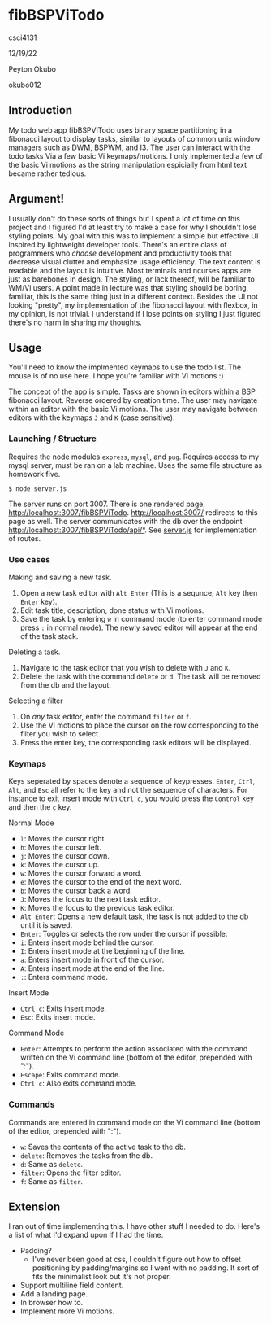 # fibBSPViTodo

csci4131

12/19/22

Peyton Okubo

okubo012

## Introduction
My todo web app fibBSPViTodo uses binary space partitioning in a fibonacci layout to display tasks, similar to layouts of common unix window managers such as DWM, BSPWM, and I3. The user can interact with the todo tasks Via a few basic Vi keymaps/motions. I only implemented a few of the basic Vi motions as the string manipulation espicially from html text became rather tedious.


## Argument!
I usually don't do these sorts of things but I spent a lot of time on this project and I figured I'd at least try to make a case for why I shouldn't lose styling points. My goal with this was to implement a simple but effective UI inspired by lightweight developer tools. There's an entire class of programmers who *choose* development and productivity tools that decrease visual clutter and emphasize usage efficiency. The text content is readable and the layout is intuitive. Most terminals and ncurses apps are just as barebones in design. The styling, or lack thereof, will be familiar to WM/Vi users. A point made in lecture was that styling should be boring, familiar, this is the same thing just in a different context. Besides the UI not looking "pretty", my implementation of the fibonacci layout with flexbox, in my opinion, is not trivial. I understand if I lose points on styling I just figured there's no harm in sharing my thoughts.


## Usage
You'll need to know the implmented keymaps to use the todo list. The mouse is of no use here. I hope you're familiar with Vi motions :)

The concept of the app is simple. Tasks are shown in editors within a BSP fibonacci layout. Reverse ordered by creation time. The user may navigate within an editor with the basic Vi motions. The user may navigate between editors with the keymaps `J` and `K` (case sensitive).

### Launching / Structure
Requires the node modules `express`, `mysql`, and `pug`. Requires access to my mysql server, must be ran on a lab machine. Uses the same file structure as homework five.
```
$ node server.js
```
The server runs on port 3007. There is one rendered page, [http://localhost:3007/fibBSPViTodo](http://localhost:3007/fibBSPViTodo). [http://localhost:3007/](http://localhost:3007/) redirects to this page as well. The server communicates with the db over the endpoint [http://localhost:3007/fibBSPViTodo/api/\*](http://localhost:3007/fibBSPViTodo/api/). See [server.js](server.js) for implementation of routes.

### Use cases
Making and saving a new task.
1. Open a new task editor with `Alt Enter` (This is a sequnce, `Alt` key then `Enter` key).
2. Edit task title, description, done status with Vi motions.
3. Save the task by entering `w` in command mode (to enter command mode press `:` in normal mode). The newly saved editor will appear at the end of the task stack.

Deleting a task.
1. Navigate to the task editor that you wish to delete with `J` and `K`.
2. Delete the task with the command `delete` or `d`. The task will be removed from the db and the layout.

Selecting a filter
1. On *any* task editor, enter the command `filter` or `f`.
2. Use the Vi motions to place the cursor on the row corresponding to the filter you wish to select.
3. Press the enter key, the corresponding task editors will be displayed.

### Keymaps
Keys seperated by spaces denote a sequence of keypresses. `Enter`, `Ctrl`, `Alt`, and `Esc` all refer to the key and not the sequence of characters. For instance to exit insert mode with `Ctrl c`, you would press the `Control` key and then the `c` key.

Normal Mode
* `l`: Moves the cursor right.
* `h`: Moves the cursor left.
* `j`: Moves the cursor down.
* `k`: Moves the cursor up.
* `w`: Moves the cursor forward a word.
* `e`: Moves the cursor to the end of the next word.
* `b`: Moves the cursor back a word.
* `J`: Moves the focus to the next task editor.
* `K`: Moves the focus to the previous task editor.
* `Alt Enter`: Opens a new default task, the task is not added to the db until it is saved.
* `Enter`: Toggles or selects the row under the cursor if possible.
* `i`: Enters insert mode behind the cursor.
* `I`: Enters insert mode at the beginning of the line.
* `a`: Enters insert mode in front of the cursor.
* `A`: Enters insert mode at the end of the line.
* `:`: Enters command mode.

Insert Mode
* `Ctrl c`: Exits insert mode.
* `Esc`: Exits insert mode.

Command Mode
* `Enter`: Attempts to perform the action associated with the command written on the Vi command line (bottom of the editor, prepended with ":").
* `Escape`: Exits command mode.
* `Ctrl c`: Also exits command mode.

### Commands
Commands are entered in command mode on the Vi command line (bottom of the editor, prepended with ":").
* `w`: Saves the contents of the active task to the db.
* `delete`: Removes the tasks from the db.
* `d`: Same as `delete`.
* `filter`: Opens the filter editor.
* `f`: Same as `filter`.


## Extension
I ran out of time implementing this. I have other stuff I needed to do. Here's a list of what I'd expand upon if I had the time.
  * Padding?
    * I've never been good at css, I couldn't figure out how to offset positioning by padding/margins so I went with no padding. It sort of fits the minimalist look but it's not proper.
  * Support multiline field content.
  * Add a landing page.
  * In browser how to.
  * Implement more Vi motions.
  
